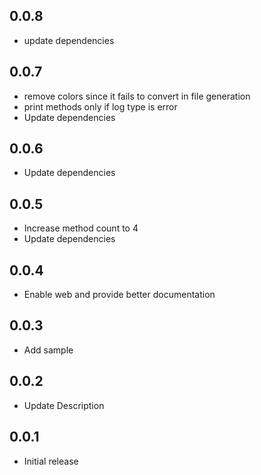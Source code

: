## 0.0.8

* update dependencies

## 0.0.7

* remove colors since it fails to convert in file generation
* print methods only if log type is error
* Update dependencies


## 0.0.6

* Update dependencies 

## 0.0.5

* Increase method count to 4
* Update dependencies

## 0.0.4

* Enable web and provide better documentation

## 0.0.3

* Add sample

## 0.0.2

* Update Description

## 0.0.1

* Initial release
